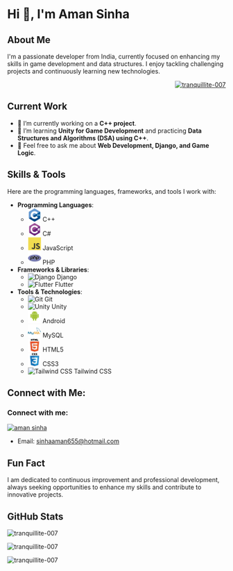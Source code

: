 # Hi 👋, I'm Aman Sinha

## About Me
I'm a passionate developer from India, currently focused on enhancing my skills in game development and data structures. I enjoy tackling challenging projects and continuously learning new technologies.

<p align="right">
    <a href="https://github.com/ryo-ma/github-profile-trophy">
        <img src="https://komarev.com/ghpvc/?username=tranquillite-007&label=Profile%20views&color=0e75b6&style=flat" alt="tranquillite-007" />
    </a>
</p>

## Current Work
- 🔭 I’m currently working on a **C++ project**.
- 🌱 I’m learning **Unity for Game Development** and practicing **Data Structures and Algorithms (DSA) using C++**.
- 💬 Feel free to ask me about **Web Development, Django, and Game Logic**.

## Skills & Tools
Here are the programming languages, frameworks, and tools I work with:
- **Programming Languages**: 
    - <img src="https://raw.githubusercontent.com/devicons/devicon/master/icons/cplusplus/cplusplus-original.svg" alt="C++" width="30" height="30"/> C++
    - <img src="https://raw.githubusercontent.com/devicons/devicon/master/icons/csharp/csharp-original.svg" alt="C#" width="30" height="30"/> C#
    <!-- - <img src="https://raw.githubusercontent.com/devicons/devicon/master/icons/python/python-original.svg" alt="Python" width="30" height="30"/> Python -->
    - <img src="https://raw.githubusercontent.com/devicons/devicon/master/icons/javascript/javascript-original.svg" alt="JavaScript" width="30" height="30"/> JavaScript
    - <img src="https://raw.githubusercontent.com/devicons/devicon/master/icons/php/php-original.svg" alt="PHP" width="30" height="30"/> PHP
    <!-- - <img src="https://raw.githubusercontent.com/devicons/devicon/master/icons/c/c-original.svg" alt="C" width="30" height="30"/> C -->
    <!-- - <img src="https://raw.githubusercontent.com/devicons/devicon/master/icons/java/java-original.svg" alt="Java" width="30" height="30"/> Java -->
- **Frameworks & Libraries**: 
    - <img src="https://cdn.worldvectorlogo.com/logos/django.svg" alt="Django" width="30" height="30"/> Django
    - <img src="https://www.vectorlogo.zone/logos/flutterio/flutterio-icon.svg" alt="Flutter" width="30" height="30"/> Flutter
- **Tools & Technologies**: 
    - <img src="https://www.vectorlogo.zone/logos/git-scm/git-scm-icon.svg" alt="Git" width="30" height="30"/> Git
    <!-- - <img src="https://www.vectorlogo.zone/logos/figma/figma-icon.svg" alt="Figma" width="30" height="30"/> Figma -->
    - <img src="https://www.vectorlogo.zone/logos/unity3d/unity3d-icon.svg" alt="Unity" width="30" height="30"/> Unity
    - <img src="https://raw.githubusercontent.com/devicons/devicon/master/icons/android/android-original-wordmark.svg" alt="Android" width="30" height="30"/> Android
    - <img src="https://raw.githubusercontent.com/devicons/devicon/master/icons/mysql/mysql-original-wordmark.svg" alt="MySQL" width="30" height="30"/> MySQL
    <!-- - <img src="https://www.svgrepo.com/show/303229/microsoft-sql-server-logo.svg" alt="Microsoft SQL Server" width="30" height="30"/> Microsoft SQL Server -->
    <!-- - <img src="https://raw.githubusercontent.com/devicons/devicon/master/icons/linux/linux-original.svg" alt="Linux" width="30" height="30"/> Linux -->
    - <img src="https://raw.githubusercontent.com/devicons/devicon/master/icons/html5/html5-original-wordmark.svg" alt="HTML5" width="30" height="30"/> HTML5
    - <img src="https://raw.githubusercontent.com/devicons/devicon/master/icons/css3/css3-original-wordmark.svg" alt="CSS3" width="30" height="30"/> CSS3
    - <img src="https://www.vectorlogo.zone/logos/tailwindcss/tailwindcss-icon.svg" alt="Tailwind CSS" width="30" height="30"/> Tailwind CSS

<!--
## Projects
Here are some of my notable projects:
- [Project Name 1](#) - Brief description of the project.
- [Project Name 2](#) - Brief description of the project.
- [Project Name 3](#) - Brief description of the project.

## Achievements
- [Achievement 1](#) - Description of the achievement.
- [Achievement 2](#) - Description of the achievement.
-->

## Connect with Me:
<h3 align="left">Connect with me:</h3>
<p align="left">
    <a href="https://linkedin.com/in/aman-sinha-b346a7145" target="blank">
        <img src="https://raw.githubusercontent.com/rahuldkjain/github-profile-readme-generator/master/src/images/icons/Social/linked-in-alt.svg" alt="aman sinha" height="30" width="40" />
    </a>
    <!-- <a href="https://leetcode.com/u/_tranquillite_007" target="blank">
        <img src="https://raw.githubusercontent.com/rahuldkjain/github-profile-readme-generator/master/src/images/icons/Social/leet-code.svg" alt="_tranquillite_007" height="30" width="40" />
    </a> -->
</p>

- Email: [sinhaaman655@hotmail.com](mailto:sinhaaman655@hotmail.com)

## Fun Fact
I am dedicated to continuous improvement and professional development, always seeking opportunities to enhance my skills and contribute to innovative projects.

## GitHub Stats
<p align="left">
    <img src="https://github-readme-stats.vercel.app/api?username=tranquillite-007&show_icons=true&locale=en" alt="tranquillite-007" />
</p>
<p align="left">
    <img src="https://github-readme-stats.vercel.app/api/top-langs?username=tranquillite-007&show_icons=true&locale=en&layout=compact" alt="tranquillite-007" />
</p>
<p align="left">
    <img src="https://github-readme-streak-stats.herokuapp.com/?user=tranquillite-007&" alt="tranquillite-007" />
</p>
